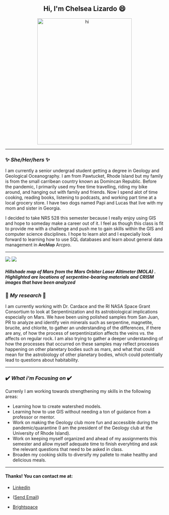 
## <div align="center"> **Hi, I'm Chelsea Lizardo** :smile: </div>

<p align="center"> 
 <img src="https://user-images.githubusercontent.com/74572380/107051358-5e522b80-679a-11eb-8dbc-06a7b90943a6.jpg" alt="hi" width="300" height="400"> </p>

______________________________________________________________________________________________________________________________________________________________________________


###   :sparkles: *She/Her/hers* :sparkles:
<font size=".01">  I am currently a senior undergrad student getting a degree in Geology and Geological Oceanography. I am from Pawtucket, Rhode Island but my family is from the small carribean country known as Domincan Republic. Before the pandemic, I primarily used my free time travelling, riding my bike around, and hanging out with family and friends. Now I spend alot of time cooking, reading books, listening to podcasts, and working part time at a local grocery store. I have two dogs named Papi and Lucas that live with my mom and sister in Georgia.  </font> 


<font size=".01"> I decided to take NRS 528 this semester because I really enjoy using GIS and hope to someday make a career out of it. I feel as though this class is fit to provide me with a challenge and push me to gain skills within the GIS and computer science disciplines. I hope to learn alot and I especially look forward to learning how to use SQL databases and learn about general data management  in ~~ArcMap~~ Arcpro. </font> 


______________________________________________________________________________________________________________________________________________________________________________


<img src="https://user-images.githubusercontent.com/74572380/107059974-6fa03580-67a4-11eb-90a3-997d0a053346.png" width=""/> <img src="https://user-images.githubusercontent.com/74572380/107060864-7b402c00-67a5-11eb-80dc-18d71557f241.JPG" width=""/>

##### <font size=".001"> Hillshade map of Mars from the Mars Orbiter Laser Altimeter (MOLA) . Highlighted are locations of serpentine‐bearing materials and CRISM images that have been analyzed </font>


### :lab_coat: *My research* :lab_coat:
<font size=".01"> I am currently working with Dr. Cardace and the RI NASA Space Grant Consortium to look at Serpentinization and its astrobiological implications especially on Mars. We have been using polished samples from San Juan, PR to analyze and identify vein minerals such as serpentine, magnetite, brucite, and chlorite, to gather an understanding of the differences, if there are any, of how the process of serpentinization affects the veins vs. the affects on regular rock. I am also trying to gather a deeper understanding of how the processes that occurred on these samples may reflect processes happening on other planetary bodies such as mars, and what that could mean for the astrobiology of other planetary bodies, which could potentially lead to questions about habitability. </font>

 ______________________________________________________________________________________________________________________________________________________________________________
 
 
 ### :heavy_check_mark: *What i'm Focusing on* :heavy_check_mark:
 <font size=".01"> Currenly I am working towards strengthening my skills in the following areas:
* Learning how to create watershed models.
* Learning how to use GIS without needing a ton of guidance from a professor or mentor.
* Work on making the Geology club more fun and accessible during the pandemic/quarantine (I am the president of the Geology club at the University of Rhode Island).
* Work on keeping myself organized and ahead of my assignments this semester and allow myself adequate time to finish everyhting and ask the relevant questions that need to be asked in class.
* Broaden my cooking skills to diversify my pallete to make healthy and delicious meals.
 
 ______________________________________________________________________________________________________________________________________________________________________________

 
 #### Thanks! You can contact me at:
 * [Linkedin](https://www.linkedin.com/in/chelsea-lizardo-267667153/)
 
 * (<a href = "mailto: chelsea_lizardo@uri.edu">Send Email</a>)
 
 * [Brightspace](https://brightspace.uri.edu/d2l/le/133064/discussions/List)
